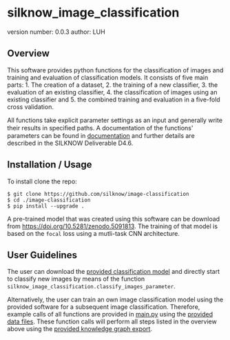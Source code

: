 silknow_image_classification
===============================

version number: 0.0.3
author: LUH

Overview
--------

This software provides python functions for the classification of images and training and evaluation of classification models. It consists of five main parts:
    1. The creation of a dataset,
    2. the training of a new classifier,
    3. the evaluation of an existing classifier,
    4. the classification of images using an existing classifier and
    5. the combined training and evaluation in a five-fold cross validation.
    
All functions take explicit parameter settings as an input and generally write their results in speciﬁed paths. A documentation of the functions' parameters can be found in [documentation](https://github.com/silknow/image-classification/tree/master/silknow_image_classification/documentation) and further details are described in the SILKNOW Deliverable D4.6.

Installation / Usage
--------------------

To install clone the repo:

    $ git clone https://github.com/silknow/image-classification
    $ cd ./image-classification
    $ pip install --upgrade .

A pre-trained model that was created using this software can be download from https://doi.org/10.5281/zenodo.5091813. The training of that model is based on the `focal` loss using a mutli-task CNN architecture.

User Guidelines
-----------------

The user can download the [provided classification model](https://doi.org/10.5281/zenodo.5091813) and directly start to classify new images by means of the function `silknow_image_classification.classify_images_parameter`.

Alternatively, the user can train an own image classification model using the provided software for a subsequent image classification. Therefore, example calls of all functions are provided in [main.py](https://github.com/silknow/image-classification/blob/master/silknow_image_classification/main.py) using the [provided data files](https://github.com/silknow/image-classification/tree/master/silknow_image_classification/samples). These function calls will perform all steps listed in the overview above using the [provided knowledge graph export](https://github.com/silknow/image-classification/blob/master/silknow_image_classification/samples/total_post.csv).